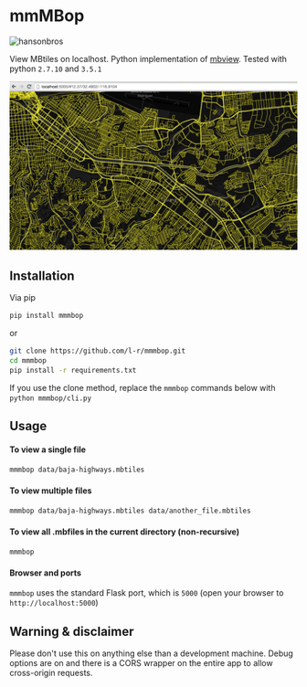 # mmMBop

![hansonbros](http://67.media.tumblr.com/1a7233b3997c21a1680bdebb836ce241/tumblr_mjkaqbB4rb1qgcra2o1_400.gif)

View MBtiles on localhost. Python implementation of [mbview](https://github.com/mapbox/mbview). Tested with python `2.7.10` and `3.5.1`

![example](https://raw.githubusercontent.com/l-r/mmmbop/master/screenshots/mbtile.png)

## Installation

Via pip

```bash
pip install mmmbop
```

or

```bash
git clone https://github.com/l-r/mmmbop.git
cd mmmbop
pip install -r requirements.txt
```

If you use the clone method, replace the `mmmbop` commands below with `python mmmbop/cli.py`

## Usage

#### To view a single file

```bash
mmmbop data/baja-highways.mbtiles
```

#### To view multiple files

```bash
mmmbop data/baja-highways.mbtiles data/another_file.mbtiles
```

#### To view all .mbfiles in the current directory (non-recursive)

```bash
mmmbop
```


#### Browser and ports

`mmmbop` uses the standard Flask port, which is `5000` (open your browser to `http://localhost:5000`)


## Warning & disclaimer

Please don't use this on anything else than a development machine. Debug options are on and there is a CORS wrapper on the entire app to allow cross-origin requests.